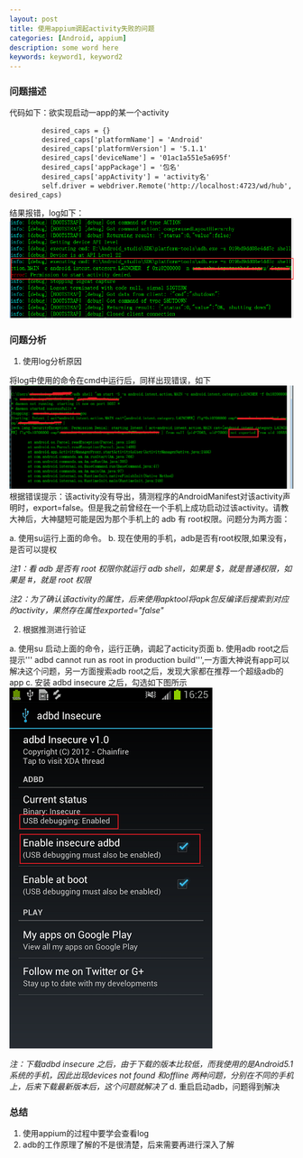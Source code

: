 ```yaml
---
layout: post
title: 使用appium调起activity失败的问题
categories: [Android, appium]
description: some word here
keywords: keyword1, keyword2
---
```


### 问题描述
代码如下：欲实现启动一app的某一个activity
```
        desired_caps = {}
        desired_caps['platformName'] = 'Android'
        desired_caps['platformVersion'] = '5.1.1'
        desired_caps['deviceName'] = '01ac1a551e5a695f'
        desired_caps['appPackage'] = '包名'      
        desired_caps['appActivity'] = 'activity名'
        self.driver = webdriver.Remote('http://localhost:4723/wd/hub', desired_caps)
```
结果报错，log如下：
![](/images/2016-3-9-1.png)

### 问题分析
1. 使用log分析原因

将log中使用的命令在cmd中运行后，同样出现错误，如下
![](/images/2016-3-9-2.png)
根据错误提示：该activity没有导出，猜测程序的AndroidManifest对该activity声明时，export=false。但是我之前曾经在一个手机上成功启动过该activity。请教大神后，大神腿短可能是因为那个手机上的 adb 有 root权限。问题分为两方面：

a. 使用su运行上面的命令。
b. 现在使用的手机，adb是否有root权限,如果没有，是否可以提权 

*注1：看 adb 是否有 root 权限你就运行 adb shell，如果是 $，就是普通权限，如果是 #，就是 root 权限*

*注2：为了确认该activity的属性，后来使用apktool将apk包反编译后搜索到对应的activity，果然存在属性exported="false"*


2. 根据推测进行验证

a. 使用su 启动上面的命令，运行正确，调起了acticity页面
b. 使用adb root之后提示''' adbd cannot run as root in production build''',一方面大神说有app可以解决这个问题，另一方面搜索adb root之后，发现大家都在推荐一个超级adb的app
c. 安装 adbd insecure 之后，勾选如下图所示
![](/images/2016-3-9-3.png)

*注：下载adbd  insecure 之后，由于下载的版本比较低，而我使用的是Android5.1系统的手机，因此出现devices not found 和offline 两种问题，分别在不同的手机上，后来下载最新版本后，这个问题就解决了*
d. 重启启动adb，问题得到解决

### 总结
1. 使用appium的过程中要学会查看log
2. adb的工作原理了解的不是很清楚，后来需要再进行深入了解


